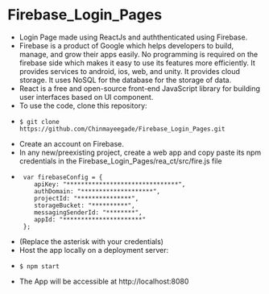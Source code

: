 # Firebase_Login_Pages
- Login Page made using ReactJs and auththenticated using Firebase.
- Firebase is a product of Google which helps developers to build, manage, and grow their apps easily. No programming is required on the firebase side which makes it easy to use its features more efficiently. It provides services to android, ios, web, and unity. It provides cloud storage. It uses NoSQL for the database for the storage of data.
- React is a free and open-source front-end JavaScript library for building user interfaces based on UI component.
- To use the code, clone this repository:
-     $ git clone https://github.com/Chinmayeegade/Firebase_Login_Pages.git
- Create an account on Firebase.
- In any new/preexisting project, create a web app and copy paste its npm credentials in the Firebase_Login_Pages/rea_ct/src/fire.js file
-      var firebaseConfig = {
          apiKey: "*******************************",
          authDomain: "********************",
          projectId: "***************",
          storageBucket: "**********",
          messagingSenderId: "********",
          appId: "**********************"
       };
- (Replace the asterisk with your credentials)
- Host the app locally on a deployment server:
-     $ npm start
- The App will be accessible at http://localhost:8080
